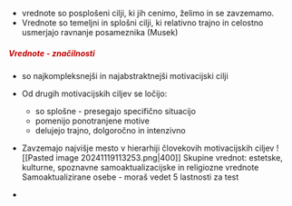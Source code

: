 - vrednote so posplošeni cilji, ki jih cenimo, želimo in se zavzemamo.
- Vrednote so temeljni in splošni cilji, ki relativno trajno in celostno usmerjajo ravnanje posameznika (Musek)
##### <font color="#c00000">Vrednote - značilnosti</font>
- so najkompleksnejši in najabstraktnejši motivacijski cilji
- Od drugih motivacijskih ciljev se ločijo:
	- so splošne - presegajo specifično situacijo
	- pomenijo ponotranjene motive
	- delujejo trajno, dolgoročno in intenzivno
- Zavzemajo najvišje mesto v hierarhiji človekovih motivacijskih ciljev
![[Pasted image 20241119113253.png|400]]
Skupine vrednot: estetske, kulturne, spoznavne samoaktualizacijske in religiozne vrednote
Samoaktualizirane osebe - moraš vedet 5 lastnosti za test

- 